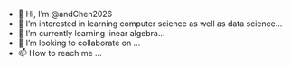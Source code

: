 - 👋 Hi, I’m @andChen2026
- 👀 I’m interested in learning computer science as well as data science...
- 🌱 I’m currently learning linear algebra...
- 💞️ I’m looking to collaborate on ...
- 📫 How to reach me ...

<!---
andChen2026/andChen2026 is a ✨ special ✨ repository because its `README.md` (this file) appears on your GitHub profile.
You can click the Preview link to take a look at your changes.
--->
